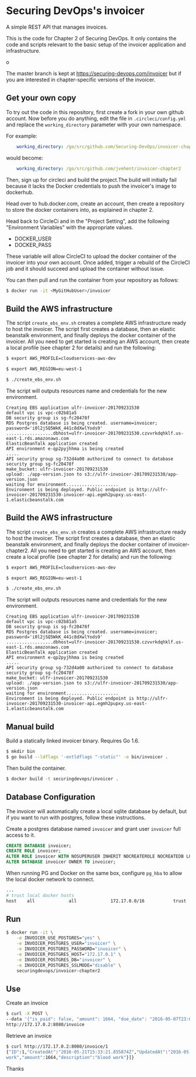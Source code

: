 Securing DevOps's invoicer
==========================


A simple REST API that manages invoices.

This is the code for Chapter 2 of Securing DevOps. It only contains the code and
scripts relevant to the basic setup of the invoicer application and
infrastructure.

o

The master branch is kept at https://securing-devops.com/invoicer but if you are
interested in chapter-specific versions of the invoicer.

Get your own copy
-----------------

To try out the code in this repository, first create a fork in your own github
account. Now before you do anything, edit the file in `.circleci/config.yml` and
replace the `working_directory` parameter with your own namespace.

For example:
```yaml
    working_directory: /go/src/github.com/Securing-DevOps/invoicer-chapter2
```
would become:
```yaml
    working_directory: /go/src/github.com/jvehent/invoicer-chapter2
```

Then, sign up for circleci and build the project.The build will initially fail
because it lacks the Docker credentials to push the invoicer's image to
dockerhub.

Head over to hub.docker.com, create an account, then create a repository to store
the docker containers into, as explained in chapter 2.

Head back to CircleCi and in the "Project Setting", add the following
"Environment Variables" with the appropriate values.

- DOCKER_USER
- DOCKER_PASS

These variable will allow CircleCI to upload the docker container of the
invoicer into your own account. Once added, trigger a rebuild of the CircleCI
job and it should succeed and upload the container without issue.

You can then pull and run the container from your repository as follows:

```bash
$ docker run -it <MyGitHubUser>/invoicer
```

Build the AWS infrastructure
----------------------------

The script `create_ebs_env.sh` creates a complete AWS infrastructure ready to
host the invoicer. The script first creates a database, then an elastic
beanstalk environment, and finally deploys the docker container of the
invoicer. All you need to get started is creating an AWS account, then
create a local profile (see chapter 2 for details) and run the following:

```bash
$ export AWS_PROFILE=cloudservices-aws-dev

$ export AWS_REGION=eu-west-1

$ ./create_ebs_env.sh
```

The script will outputs resources name and credentials for the new environment.
```
Creating EBS application ulfr-invoicer-201709231530
default vpc is vpc-c02b81a5
DB security group is sg-fc20478f
RDS Postgres database is being created. username=invoicer; password='i0l2jSQ5WkK_441c8dXwlYods9'
..................dbhost=ulfr-invoicer-201709231530.czvvrkdqhklf.us-east-1.rds.amazonaws.com
ElasticBeanTalk application created
API environment e-qp2pyjhhma is being created
.....
API security group sg-732d4a00 authorized to connect to database security group sg-fc20478f
make_bucket: ulfr-invoicer-201709231530
upload: ./app-version.json to s3://ulfr-invoicer-201709231530/app-version.json
waiting for environment....................
Environment is being deployed. Public endpoint is http://ulfr-invoicer-201709231530-invoicer-api.egmh2pupxy.us-east-1.elasticbeanstalk.com
```

Build the AWS infrastructure
----------------------------

The script `create_ebs_env.sh` creates a complete AWS infrastructure ready to
host the invoicer. The script first creates a database, then an elastic
beanstalk environment, and finally deploys the docker container of
invoicer-chapter2. All you need to get started is creating an AWS account, then
create a local profile (see chapter 2 for details) and run the following:

```bash
$ export AWS_PROFILE=cloudservices-aws-dev

$ export AWS_REGION=eu-west-1

$ ./create_ebs_env.sh
```

The script will outputs resources name and credentials for the new environment.
```
Creating EBS application ulfr-invoicer-201709231530
default vpc is vpc-c02b81a5
DB security group is sg-fc20478f
RDS Postgres database is being created. username=invoicer; password='i0l2jSQ5WkK_441c8dXwlYods9'
..................dbhost=ulfr-invoicer-201709231530.czvvrkdqhklf.us-east-1.rds.amazonaws.com
ElasticBeanTalk application created
API environment e-qp2pyjhhma is being created
.....
API security group sg-732d4a00 authorized to connect to database security group sg-fc20478f
make_bucket: ulfr-invoicer-201709231530
upload: ./app-version.json to s3://ulfr-invoicer-201709231530/app-version.json
waiting for environment....................
Environment is being deployed. Public endpoint is http://ulfr-invoicer-201709231530-invoicer-api.egmh2pupxy.us-east-1.elasticbeanstalk.com
```

Manual build
------------

Build a statically linked invoicer binary. Requires Go 1.6.

```bash
$ mkdir bin
$ go build --ldflags '-extldflags "-static"' -o bin/invoicer .
```

Then build the container.
```bash
$ docker build -t securingdevops/invoicer .
```

Database Configuration
----------------------

The invoicer will automatically create a local sqlite database by default, but
if you want to run with postgres, follow these instructions.

Create a postgres database named `invoicer` and grant user `invoicer` full
access to it.
```sql
CREATE DATABASE invoicer;
CREATE ROLE invoicer;
ALTER ROLE invoicer WITH NOSUPERUSER INHERIT NOCREATEROLE NOCREATEDB LOGIN PASSWORD 'invoicer';
ALTER DATABASE invoicer OWNER TO invoicer;
```

When running PG and Docker on the same box, configure `pg_hba` to allow the
local docker network to connect.
```bash
...
# trust local docker hosts
host    all             all             172.17.0.0/16           trust
```

Run
---

```bash
$ docker run -it \
    -e INVOICER_USE_POSTGRES="yes" \
    -e INVOICER_POSTGRES_USER="invoicer" \
    -e INVOICER_POSTGRES_PASSWORD="invoicer" \
    -e INVOICER_POSTGRES_HOST="172.17.0.1" \
    -e INVOICER_POSTGRES_DB="invoicer" \
    -e INVOICER_POSTGRES_SSLMODE="disable" \
    securingdevops/invoicer-chapter2
```

Use
---
Create an invoice
```bash
$ curl -X POST \
--data '{"is_paid": false, "amount": 1664, "due_date": "2016-05-07T23:00:00Z", "charges": [ { "type":"blood work", "amount": 1664, "description": "blood work" } ] }' \
http://172.17.0.2:8080/invoice
```

Retrieve an invoice
```bash
$ curl http://172.17.0.2:8080/invoice/1
{"ID":1,"CreatedAt":"2016-05-21T15:33:21.855874Z","UpdatedAt":"2016-05-21T15:33:21.855874Z","DeletedAt":null,"is_paid":false,"amount":1664,"payment_date":"0001-01-01T00:00:00Z","due_date":"2016-05-07T23:00:00Z","charges":[{"ID":1,"CreatedAt":"2016-05-21T15:33:21.8637Z","UpdatedAt":"2016-05-21T15:33:21.8637Z","DeletedAt":null,"invoice_id":1,"type":"blood
work","amount":1664,"description":"blood work"}]}
```


Thanks
